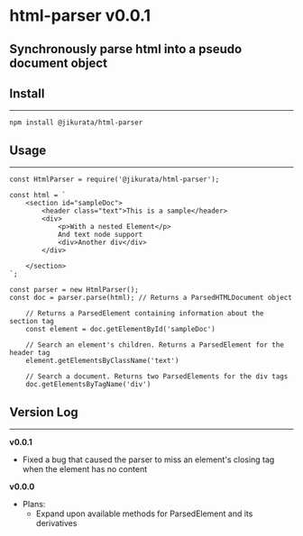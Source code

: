 # html-parser v0.0.1
Synchronously parse html into a pseudo document object
---
## Install
---
```
npm install @jikurata/html-parser
```
## Usage
---
```
const HtmlParser = require('@jikurata/html-parser');

const html = `
    <section id="sampleDoc">
        <header class="text">This is a sample</header>
        <div>
            <p>With a nested Element</p>
            And text node support
            <div>Another div</div>
        </div>
        
    </section>
`;

const parser = new HtmlParser();
const doc = parser.parse(html); // Returns a ParsedHTMLDocument object

    // Returns a ParsedElement containing information about the section tag
    const element = doc.getElementById('sampleDoc')

    // Search an element's children. Returns a ParsedElement for the header tag
    element.getElementsByClassName('text') 
    
    // Search a document. Returns two ParsedElements for the div tags
    doc.getElementsByTagName('div') 
```
## Version Log
---
**v0.0.1**
- Fixed a bug that caused the parser to miss an element's closing tag when the element has no content

**v0.0.0**
- Plans:
    - Expand upon available methods for ParsedElement and its derivatives
